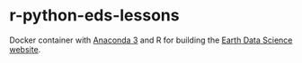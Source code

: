 # r-python-eds-lessons

Docker container with [Anaconda 3](http://continuum.io/downloads) and R for
building the [Earth Data Science website](http://earthdatascience.org).
